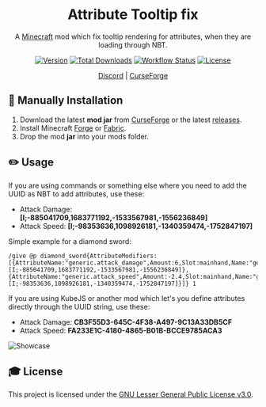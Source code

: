 <div align="center">
<h1>Attribute Tooltip fix</h1>

A [Minecraft] mod which fix tooltip rendering for attributes, when they are loading through NBT.

[![Version][version_badge]][version_link]
[![Total Downloads][total_downloads_badge]][curseforge]
[![Workflow Status][workflow_status_badge]][workflow_status_link]
[![License][license_badge]][license]

[Discord] | [CurseForge]

</div>

## **🔧 Manually Installation**
1. Download the latest **mod jar** from [CurseForge] or the latest [releases].
2. Install Minecraft [Forge] or [Fabric].
3. Drop the mod **jar** into your mods folder.

## **✏️ Usage**
If you are using commands or something else where you need to add the UUID as NBT to add attributes, use these:
* Attack Damage: **[I;-885041709,1683771192,-1533567981,-1556236849]**
* Attack Speed: **[I;-98353636,1098926181,-1340359474,-1752847197]**

Simple example for a diamond sword:
```
/give @p diamond_sword{AttributeModifiers:[{AttributeName:"generic.attack_damage",Amount:6,Slot:mainhand,Name:"generic.attack_damage",UUID:[I;-885041709,1683771192,-1533567981,-1556236849]},{AttributeName:"generic.attack_speed",Amount:-2.4,Slot:mainhand,Name:"generic.attack_speed",UUID:[I;-98353636,1098926181,-1340359474,-1752847197]}]} 1
```

If you are using KubeJS or another mod which let's you define attributes directly through the UUID string, use these:
* Attack Damage: **CB3F55D3-645C-4F38-A497-9C13A33DB5CF**
* Attack Speed: **FA233E1C-4180-4865-B01B-BCCE9785ACA3**

![Showcase](https://i.imgur.com/FsfJnwN.gif "Showcase")

## **🎓 License**
This project is licensed under the [GNU Lesser General Public License v3.0][license].

<!-- Badges -->
[version_badge]: https://img.shields.io/github/v/release/AlmostReliable/attributetooltipfix?style=flat-square
[version_link]: https://github.com/AlmostReliable/attributetooltipfix/releases/latest
[total_downloads_badge]: http://cf.way2muchnoise.eu/full_658833.svg?badge_style=flat
[workflow_status_badge]: https://img.shields.io/github/workflow/status/AlmostReliable/attributetooltipfix/CI?style=flat-square
[workflow_status_link]: https://github.com/AlmostReliable/attributetooltipfix/actions
[license_badge]: https://img.shields.io/github/license/AlmostReliable/attributetooltipfix?style=flat-square

<!-- Links -->
[minecraft]: https://www.minecraft.net/
[discord]: https://discord.com/invite/ThFnwZCyYY
[releases]: https://github.com/AlmostReliable/attributetooltipfix/releases
[curseforge]: https://www.curseforge.com/minecraft/mc-mods/attributetooltipfix
[forge]: http://files.minecraftforge.net/
[fabric]: https://fabricmc.net/
[changelog]: CHANGELOG.md
[license]: LICENSE
